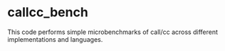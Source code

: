 # callcc_bench

This code performs simple microbenchmarks of call/cc across different
implementations and languages.


